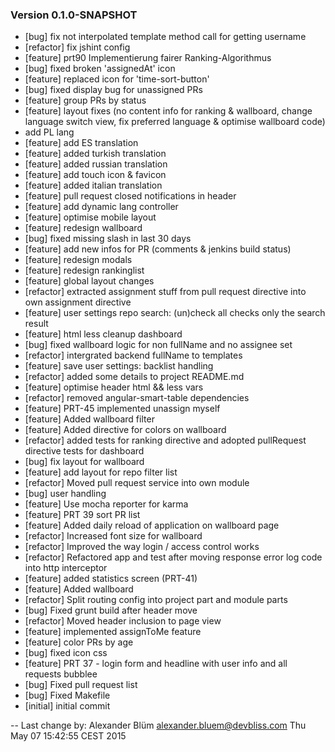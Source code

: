 
### Version 0.1.0-SNAPSHOT
 - [bug] fix not interpolated template method call for getting username
 - [refactor] fix jshint config 
 - [feature] prt90 Implementierung fairer Ranking-Algorithmus
 - [bug] fixed broken 'assignedAt' icon
 - [feature] replaced icon for 'time-sort-button'
 - [bug] fixed display bug for unassigned PRs
 - [feature] group PRs by status
 - [feature] layout fixes (no content info for ranking & wallboard, change language switch view, fix preferred language & optimise wallboard code)
 - add PL lang
 - [feature] add ES translation
 - [feature] added turkish translation
 - [feature] added russian translation
 - [feature] add touch icon & favicon
 - [feature] added italian translation
 - [feature] pull request closed notifications in header
 - [feature] add dynamic lang controller
 - [feature] optimise mobile layout
 - [feature] redesign wallboard
 - [bug] fixed missing slash in last 30 days
 - [feature] add new infos for PR (comments & jenkins build status)
 - [feature] redesign modals
 - [feature] redesign rankinglist
 - [feature] global layout changes
 - [refactor] extracted assignment stuff from pull request directive into own assignment directive
 - [feature] user settings repo search: (un)check all checks only the search result
 - [feature] html less cleanup dashboard
 - [bug] fixed wallboard logic for non fullName and no assignee set
 - [refactor] intergrated backend fullName to templates
 - [feature] save user settings: backlist handling
 - [refactor] added some details to project README.md
 - [feature] optimise header html && less vars
 - [refactor] removed angular-smart-table dependencies
 - [feature] PRT-45 implemented unassign myself
 - [feature] Added wallboard filter
 - [feature] Added directive for colors on wallboard
 - [refactor] added tests for ranking directive and adopted pullRequest directive tests for dashboard
 - [bug] fix layout for wallboard
 - [feature] add layout for repo filter list
 - [refactor] Moved pull request service into own module
 - [bug] user handling
 - [feature] Use mocha reporter for karma
 - [feature] PRT 39 sort PR list
 - [feature] Added daily reload of application on wallboard page
 - [refactor] Increased font size for wallboard
 - [refactor] Improved the way login / access control works
 - [refactor] Refactored app and test after moving response error log code into http interceptor
 - [feature] added statistics screen (PRT-41)
 - [feature] Added wallboard
 - [refactor] Split routing config into project part and module parts
 - [bug] Fixed grunt build after header move
 - [refactor] Moved header inclusion to page view
 - [feature] implemented assignToMe feature
 - [feature] color PRs by age
 - [bug] fixed icon css
 - [feature] PRT 37 - login form and headline with user info and all requests bubblee
 - [bug] Fixed pull request list
 - [bug] Fixed Makefile
 - [initial] initial commit

-- Last change by: Alexander Blüm <alexander.bluem@devbliss.com> Thu May 07 15:42:55 CEST 2015
